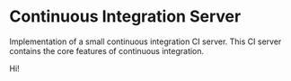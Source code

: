 # Continuous Integration Server
Implementation of a small continuous integration CI server. This CI server contains the core features of continuous integration.

Hi!